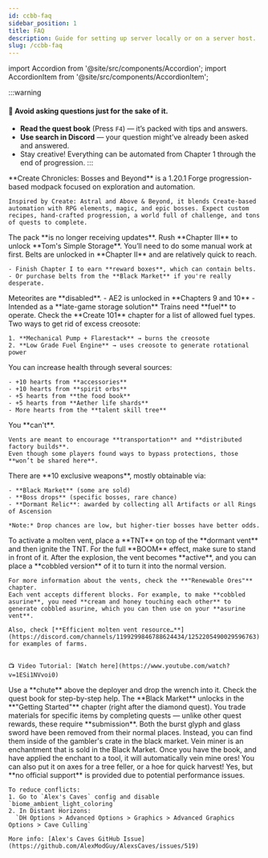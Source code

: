 ```yaml
---
id: ccbb-faq
sidebar_position: 1
title: FAQ
description: Guide for setting up server locally or on a server host.
slug: /ccbb-faq
---
```

import Accordion from '@site/src/components/Accordion';
import AccordionItem from '@site/src/components/AccordionItem';

:::warning
#### 🧠 Avoid asking questions just for the sake of it.
- **Read the quest book** (Press `F4`) — it’s packed with tips and answers.
- **Use search in Discord** — your question might’ve already been asked and answered.
- Stay creative! Everything can be automated from Chapter 1 through the end of progression.
:::

<Accordion>
  <AccordionItem header="What is Create Chronicles?">
    **Create Chronicles: Bosses and Beyond** is a 1.20.1 Forge <span className="bold-primary">progression-based modpack</span> focused on <span className="bold-primary">exploration and automation</span>.

    Inspired by Create: Astral and Above & Beyond, it blends Create-based automation with RPG elements, magic, and epic bosses. Expect custom recipes, hand-crafted progression, a world full of challenge, and tons of quests to complete.
  </AccordionItem>
  <AccordionItem header="Will it receive updates?">
    The pack **is no longer receiving updates**.
  </AccordionItem>
  <AccordionItem header="What's the best early game storage solution?">
    Rush **Chapter III** to unlock **Tom's Simple Storage**.
  </AccordionItem>
  <AccordionItem header="How am I going to automate stuff if I don't have access to belts?">
    You’ll need to do some manual work at first. Belts are unlocked in **Chapter II** and are relatively quick to reach.

    - Finish Chapter I to earn **reward boxes**, which can contain belts.
    - Or purchase belts from the **Black Market** if you're really desperate.
  </AccordionItem>
  <AccordionItem header="Why don't I find any meteorites from AE2?">
    Meteorites are **disabled**.
    - AE2 is unlocked in **Chapters 9 and 10**
    - Intended as a **late-game storage solution**
  </AccordionItem>
  <AccordionItem header="My train doesn’t run. Why?">
    Trains need **fuel** to operate.  
    Check the **Create 101** chapter for a list of allowed fuel types.
  </AccordionItem>
  <AccordionItem header="How can I process extra creosote?">
    Two ways to get rid of excess creosote:

    1. **Mechanical Pump + Flarestack** → burns the creosote  
    2. **Low Grade Fuel Engine** → uses creosote to generate rotational power
  </AccordionItem>
  <AccordionItem header="How can I increase my health?">
    You can increase health through several sources:

    - +10 hearts from **accessories**
    - +10 hearts from **spirit orbs**
    - +5 hearts from **the food book**
    - +5 hearts from **Aether life shards**
    - More hearts from the **talent skill tree**
  </AccordionItem>
  <AccordionItem header="How do I activate a molten vent? How do they work?">
    You **can't**.

    Vents are meant to encourage **transportation** and **distributed factory builds**.  
    Even though some players found ways to bypass protections, those **won’t be shared here**.
  </AccordionItem>
  <AccordionItem header="Where do I find legendary weapons from Simply Swords?">
    There are **10 exclusive weapons**, mostly obtainable via:

    - **Black Market** (some are sold)
    - **Boss drops** (specific bosses, rare chance)
    - **Dormant Relic**: awarded by collecting all Artifacts or all Rings of Ascension

    *Note:* Drop chances are low, but higher-tier bosses have better odds.
  </AccordionItem>
  <AccordionItem header="How do I activate a molten vent?">
    To activate a molten vent, place a **TNT** on top of the **dormant vent** and then ignite the TNT.  
    For the full **BOOM** effect, make sure to stand in front of it.  
    After the explosion, the vent becomes **active**, and you can place a **cobbled version** of it to turn it into the normal version.

    For more information about the vents, check the **"Renewable Ores"** chapter.  
    Each vent accepts different blocks. For example, to make **cobbled asurine**, you need **cream and honey touching each other** to generate cobbled asurine, which you can then use on your **asurine vent**.

    Also, check [**Efficient molten vent resource…**](https://discord.com/channels/1199299846788624434/1252205490029596763) for examples of farms.


    📺 Video Tutorial: [Watch here](https://www.youtube.com/watch?v=1ESi1NVvoi0)
  </AccordionItem>
  <AccordionItem header="How do I put a wrench in the deployer's hand?">
    Use a **chute** above the deployer and drop the wrench into it.  
    Check the quest book for step-by-step help.
  </AccordionItem>
  <AccordionItem header="How do I unlock the black market?">
    The **Black Market** unlocks in the **"Getting Started"** chapter (right after the diamond quest).  
    You trade materials for specific items by completing quests — unlike other quest rewards, these require **submission**.

  </AccordionItem>
    <AccordionItem header="Where is Burst Glyph/Glass Sword?">
    Both the burst glyph and glass sword have been removed from their normal places. Instead, you can find them inside of the gambler's crate in the black market.
  </AccordionItem>
  <AccordionItem header="How can I use vein mine?">
    Vein miner is an enchantment that is sold in the Black Market. Once you have the book, and have applied the enchant to a tool, it will automatically vein mine ores! You can also put it on axes for a tree feller, or a hoe for quick harvest!
  </AccordionItem>
  <AccordionItem header="Is the pack compatible with Distant Horizons?">
    Yes, but **no official support** is provided due to potential performance issues.

    To reduce conflicts:
    1. Go to `Alex's Caves` config and disable `biome_ambient_light_coloring`
    2. In Distant Horizons:  
      `DH Options > Advanced Options > Graphics > Advanced Graphics Options > Cave Culling`

    More info: [Alex's Caves GitHub Issue](https://github.com/AlexModGuy/AlexsCaves/issues/519)

  </AccordionItem>
</Accordion>